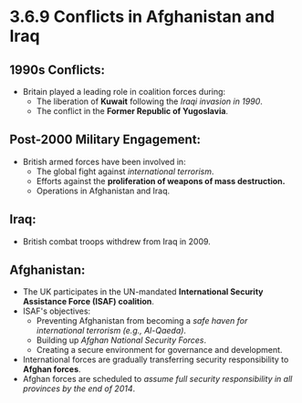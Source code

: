 # 3.6.9 Conflicts in Afghanistan and Iraq

## 1990s Conflicts:
- Britain played a leading role in coalition forces during:
    - The liberation of **Kuwait** following the *Iraqi invasion in 1990*.
    - The conflict in the **Former Republic of Yugoslavia**.

## Post-2000 Military Engagement:
- British armed forces have been involved in:
    - The global fight against *international terrorism*.
    - Efforts against the **proliferation of weapons of mass destruction.**
    - Operations in Afghanistan and Iraq.

## Iraq:
- British combat troops withdrew from Iraq in 2009.

## Afghanistan:
- The UK participates in the UN-mandated **International Security Assistance Force (ISAF) coalition**.
- ISAF's objectives:
    - Preventing Afghanistan from becoming a *safe haven for international terrorism (e.g., Al-Qaeda)*.
    - Building up *Afghan National Security Forces*.
    - Creating a secure environment for governance and development.
- International forces are gradually transferring security responsibility to **Afghan forces**.
- Afghan forces are scheduled to *assume full security responsibility in all provinces by the end of 2014*.